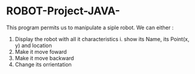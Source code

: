 # ROBOT-Project-JAVA-
This program permits us to manipulate a siple robot.
We can either :
1) Display the robot with all it characteristics i. show its Name, its Point(x, y) and location
2) Make it move foward
3) Make it move backward
4) Change its orrientation
